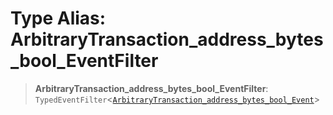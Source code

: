 # Type Alias: ArbitraryTransaction\_address\_bytes\_bool\_EventFilter

> **ArbitraryTransaction\_address\_bytes\_bool\_EventFilter**: `TypedEventFilter`\<[`ArbitraryTransaction_address_bytes_bool_Event`](ArbitraryTransaction_address_bytes_bool_Event.md)\>
